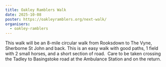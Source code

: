 ```yaml
---
title: Oakley Ramblers Walk
date: 2025-10-08
poster: https://oakleyramblers.org/next-walk/
organisers:
  - oakley-ramblers
---
```

This walk will be an 8-mile circular walk from Rooksdown to The Vyne, Sherborne St John and back. This is an easy walk with good paths, 1 field with 2 small horses, and a short section of road.  Care to be taken crossing the Tadley to Basingstoke road at the Ambulance Station and on the return.
